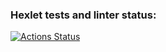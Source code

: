 ### Hexlet tests and linter status:
[![Actions Status](https://github.com/asfiks/frontend-project-12/workflows/hexlet-check/badge.svg)](https://github.com/asfiks/frontend-project-12/actions)